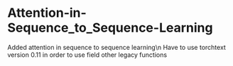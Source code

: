 # Attention-in-Sequence_to_Sequence-Learning
Added attention in sequence to sequence learning\n
Have to use torchtext version 0.11 in order to use field other legacy functions
